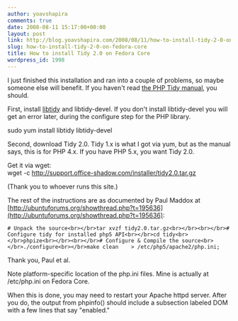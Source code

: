 ```yaml
---
author: yoavshapira
comments: true
date: 2008-08-11 15:17:00+00:00
layout: post
link: http://blog.yoavshapira.com/2008/08/11/how-to-install-tidy-2-0-on-fedora-core/
slug: how-to-install-tidy-2-0-on-fedora-core
title: How to install Tidy 2.0 on Fedora Core
wordpress_id: 1998
---
```


I just finished this installation and ran into a couple of problems, so maybe someone else will benefit.  If you haven't read [the PHP Tidy manual](http://us2.php.net/tidy), you should.  
  
First, install [libtidy](http://tidy.sourceforge.net/) and libtidy-devel.  If you don't install libtidy-devel you will get an error later, during the configure step for the PHP library.  
  
sudo yum install libtidy libtidy-devel  
  
Second, download Tidy 2.0.  Tidy 1.x is what I got via yum, but as the manual says, this is for PHP 4.x.  If you have PHP 5.x, you want Tidy 2.0.  
  
Get it via wget:  
wget -c http://support.office-shadow.com/installer/tidy2.0.tar.gz  
  
(Thank you to whoever runs this site.)  
  
The rest of the instructions are as documented by Paul Maddox at [http://ubuntuforums.org/showthread.php?t=195636](http://ubuntuforums.org/showthread.php?t=195636):  
  

    
    # Unpack the source<br></br>tar xvzf tidy2.0.tar.gz<br></br><br></br># Configure tidy for installed php5 API<br></br>cd tidy<br></br>phpize<br></br><br></br># Configure & Compile the source<br></br>./configure<br></br>make clean    > /etc/php5/apache2/php.ini;

  
Thank you, Paul et al.  
  
Note platform-specific location of the php.ini files.  Mine is actually at /etc/php.ini on Fedora Core.  
  
When this is done, you may need to restart your Apache httpd server.  After you do, the output from phpinfo() should include a subsection labeled DOM with a few lines that say "enabled."
